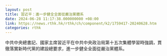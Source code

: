 ```yaml
---
layout: post
title: 習近平：進一步健全全面從嚴治黨體系
date: 2024-06-28 11:17:38.000000000 +08:00
link: https://news.rthk.hk/rthk/ch/component/k2/1759417-20240628.htm
categories: rthk
---
```


中共中央總書記、國家主席習近平在中共中央政治局第十五次集體學習時強調，貫徹落實新時代黨的建設總要求，進一步健全全面從嚴治黨體系。
